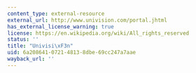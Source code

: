 ```yaml
---
content_type: external-resource
external_url: http://www.univision.com/portal.jhtml
has_external_license_warning: true
license: https://en.wikipedia.org/wiki/All_rights_reserved
status: ''
title: "Univisi\xF3n"
uid: 6a208641-0721-4813-8dbe-69cc247a7aae
wayback_url: ''
---
```


